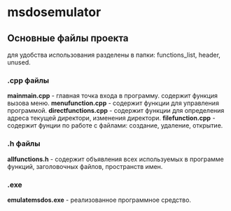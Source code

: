 # msdosemulator

## Основные файлы проекта
для удобства использования разделены в папки: functions_list, header, unused. 
### .cpp файлы
**mainmain.cpp** - главная точка входа в программу. содержит функция вызова меню.
**menufunction.cpp** - содержит функции для управления программой.
**directfunctions.cpp** - содержит функции для определения адреса текущей директори, изменения директори.
**filefunction.cpp** - содержит фунции по работе с файлами: создание, удаление, открытие. 
### .h файлы
**allfunctions.h** - содержит объявления всех используемых в программе функций, заголовочных файлов, пространств имен. 
### .exe
**emulatemsdos.exe** - реализованное программное средство. 

